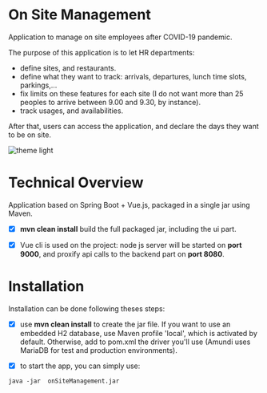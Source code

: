 # On Site Management

Application to manage on site employees after COVID-19 pandemic. 

The purpose of this application is to let HR departments: 

- define sites, and restaurants.
- define what they want to track: arrivals, departures, lunch time slots, parkings,...
- fix limits on these features for each site (I do not want more than 25 peoples to arrive between 9.00 and 9.30, by instance).
- track usages, and availabilities.

After that, users can access the application, and declare the days they want to be on site. 

![theme light](https://live.staticflickr.com/65535/49934851166_a70d074fd9_k.jpg)


# Technical Overview

Application based on Spring Boot + Vue.js, packaged in a single jar using Maven.



- [x] **mvn clean install** build the full packaged jar, including the ui part.
- [x] Vue cli is used on the project: node js server will be started on **port 9000**, and proxify api calls to the backend part on **port 8080**.


# Installation


Installation can be done following theses steps: 
- [x] use **mvn clean install** to create the jar file. If you want to use an embedded H2 database, use Maven profile 'local', which is activated by default. Otherwise, add to pom.xml the driver you'll use (Amundi uses MariaDB for test and production environments).
- [x] to start the app, you can simply use:


`java -jar  onSiteManagement.jar`

